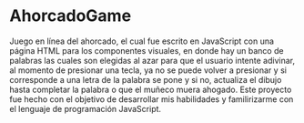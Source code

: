 # AhorcadoGame
Juego en línea del ahorcado, el cual fue escrito en JavaScript con una página HTML para los componentes visuales, en donde hay un banco de palabras las cuales son elegidas al azar para que el usuario intente adivinar, al momento de presionar una tecla, ya no se puede volver a presionar y si corresponde a una letra de la palabra se pone y si no, actualiza el dibujo hasta completar la palabra o que el muñeco muera ahogado. Este proyecto fue hecho con el objetivo de desarrollar mis habilidades y familirizarme con el lenguaje de programación JavaScript.
